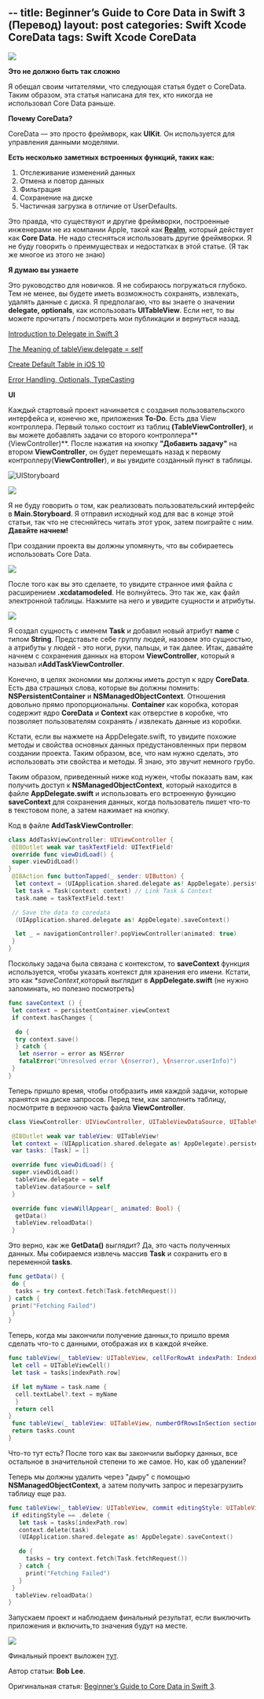 --
title: Beginner’s Guide to Core Data in Swift 3 (Перевод)
layout: post
categories: Swift Xcode CoreData
tags: Swift Xcode CoreData
---

![](https://cdn-images-1.medium.com/max/2000/1*LAb-OGYZz970dONldZz7NA.png)

**Это не должно быть так сложно**

Я обещал своим читателями, что следующая статья будет о CoreData. Таким образом, эта статья
написана для тех, кто никогда не использовал Core Data раньше.

**Почему CoreData?**

CoreData — это просто фреймворк, как **UIKit**. Он используется для управления данными моделями.

**Есть несколько заметных встроенных функций, таких как:**

1. Отслеживание изменений данных
2. Отмена и повтор данных
3. Фильтрация
4. Сохранение на диске
5. Частичная загрузка в отличие от UserDefaults.

Это правда, что существуют и другие фреймворки, построенные инженерами не из компании Apple,
такой как **[Realm](https://realm.io)**, который действует как **Core Data**. Не надо стесняться использовать другие
фреймворки. Я не буду говорить о преимуществах и недостатках в этой статье. (Я так же многое из этого не знаю)

**Я думаю вы узнаете**

Это руководство для новичков. Я не собираюсь погружаться глубоко. Тем не менее, вы будете иметь
возможность сохранять, извлекать, удалять данные с диска. Я предполагаю, что вы знаете о
значении **delegate, optionals**, как использовать **UITableView**. Если нет, то вы можете прочитать /
посмотреть мои публикации и вернуться назад.

[Introduction to Delegate in Swift 3](https://medium.com/ios-geek-community/the-meaning-of-delegate-in-swift-347eaa9674d#.adv4k7yvh)

[The Meaning of tableView.delegate = self](https://medium.com/ios-geek-community/the-meaning-of-tableview-delegate-self-1248320cecae#.gy787vdsb)

[Create Default Table in iOS 10](https://www.youtube.com/watch?v=PeBZKH-FORI)

[Error Handling, Optionals, TypeCasting](https://www.youtube.com/playlist?list=PL8btZwalbjYlRZh8Q1VK80Ly0YsZ7PZxx)

**UI**

Каждый стартовый проект начинается с создания пользовательского интерфейса и, конечно же,
приложения **To-Do**. Есть два View контроллера. Первый только состоит из таблиц
**(TableViewController)**, и вы можете добавлять задачи со второго контроллера**(ViewController)**.
После нажатия на кнопку **"Добавить задачу"** на втором **ViewController**, он будет
перемещать назад к первому контроллеру(**ViewController**), и вы увидите созданный пункт
в таблицы.

![UIStoryboard](https://cdn-images-1.medium.com/max/800/1*6AsjsPG0QNUX__Hft3fTSg.png)

![](https://cdn-images-1.medium.com/max/800/1*C5aHtFtemVYQbBJIQxX-vA.gif)

Я не буду говорить о том, как реализовать пользовательский интерфейс в **Main.Storyboard**.
Я отправил исходный код для вас в конце этой статьи, так что не стесняйтесь читать этот урок,
затем поиграйте с ним.
**Давайте начнем!**

При создании проекта вы должны упомянуть, что вы собираетесь использовать Core Data.

![](https://cdn-images-1.medium.com/max/800/1*eXDHkA9pZPAGdPwUyOQx4w.png)

После того как вы это сделаете, то увидите странное имя файла с расширением **.xcdatamodeled**.
Не волнуйтесь. Это так же, как файл электронной таблицы. Нажмите на него и увидите
сущности и атрибуты.

![](https://cdn-images-1.medium.com/max/800/1*WiX3WpyTaMl3WpFDVAmFeQ.png)

Я создал сущность с именем **Task**  и добавил новый атрибут **name** с типом **String**. Представьте себе
группу людей, назовем это сущностью, а атрибуты у людей - это ноги, руки, пальцы, и так далее.
Итак, давайте начнем с сохранения данных на втором **ViewController**, который я называл
и**AddTaskViewController**.

Конечно, в целях экономии мы должны иметь доступ к ядру **CoreData**. Есть два страшных слова,
которые вы должны помнить: **NSPersistentContainer** и **NSManagedObjectContext**.
Отношения довольно прямо пропорциональны. **Container** как коробка, которая содержит ядро
**CoreData** и **Context** как отверстие в коробке, что позволяет пользователям сохранять /
извлекать данные из коробки.

Кстати, если вы нажмете на AppDelegate.swift, то увидите похожие методы и свойства основных
данных предустановленных при первом создании проекта. Таким образом, все, что нам нужно
сделать, это использовать эти свойства и методы. Я знаю, это звучит немного грубо.

Таким образом, приведенный ниже код нужен, чтобы показать вам, как получить доступ
к **NSManagedObjectContext**, который находится в файле **AppDelegate.swift** и использовать
его встроенную функцию **saveContext** для сохранения данных, когда пользователь пишет
что-то в текстовом поле, а затем нажимает на кнопку.

Код в файле **AddTaskViewController**:

```swift
class AddTaskViewController: UIViewController {
 @IBOutlet weak var taskTextField: UITextField!
 override func viewDidLoad() {
 super.viewDidLoad()
}
 @IBAction func buttonTapped(_ sender: UIButton) {
  let context = (UIApplication.shared.delegate as! AppDelegate).persistentContainer.viewContext
  let task = Task(context: context) // Link Task & Context
  task.name = taskTextField.text!

 // Save the data to coredata
  (UIApplication.shared.delegate as! AppDelegate).saveContext()

  let _ = navigationController?.popViewController(animated: true)
 }
}
```
Поскольку задача была связана с контекстом, то **saveContext** функция используется, чтобы указать
контекст для хранения его имени. Кстати, это как **saveContext*,который выглядит в **AppDelegate.swift**
(не нужно запоминать, но полезно посмотреть)

```swift
func saveContext () {
 let context = persistentContainer.viewContext
 if context.hasChanges {

  do {
  try context.save()
  } catch {
   let nserror = error as NSError
   fatalError("Unresolved error \(nserror), \(nserror.userInfo)")
 }
}
```

Теперь пришло время, чтобы отобразить имя каждой задачи, которые хранятся на диске запросов.
Перед тем, как заполнить таблицу, посмотрите в верхнюю часть  файла **ViewController**.

```swift
class ViewController: UIViewController, UITableViewDataSource, UITableViewDelegate {

 @IBOutlet weak var tableView: UITableView!
 let context = (UIApplication.shared.delegate as! AppDelegate).persistentContainer.viewContext
 var tasks: [Task] = []

 override func viewDidLoad() {
 super.viewDidLoad()
  tableView.delegate = self
  tableView.dataSource = self
 }

 override func viewWillAppear(_ animated: Bool) {
  getData()
  tableView.reloadData()
 }
```

Это верно, как же **GetData()** выглядит? Да, это часть полученных данных. Мы собираемся извлечь
массив **Task** и сохранить его в переменной **tasks**.

```swift
func getData() {
 do {
  tasks = try context.fetch(Task.fetchRequest())
} catch {
 print("Fetching Failed")
 }
}
```

Теперь, когда мы закончили получение данных,то пришло время сделать что-то с данными, отображая
их в каждой ячейке.

```swift
func tableView(_ tableView: UITableView, cellForRowAt indexPath: IndexPath) -> UITableViewCell {
 let cell = UITableViewCell()
 let task = tasks[indexPath.row]

 if let myName = task.name {
  cell.textLabel?.text = myName
  }
  return cell
}
 func tableView(_ tableView: UITableView, numberOfRowsInSection section: Int) -> Int {
 return tasks.count
}
```

Что-то тут есть? После того как вы закончили выборку данных, все остальное в значительной
степени то же самое. Но, как об удалении?

Теперь мы должны удалить через "дыру" с помощью **NSManagedObjectContext**,
а затем получить запрос и перезагрузить таблицу еще раз.

```swift
func tableView(_ tableView: UITableView, commit editingStyle: UITableViewCellEditingStyle, forRowAt indexPath: IndexPath) {
 if editingStyle == .delete {
   let task = tasks[indexPath.row]
   context.delete(task)
   (UIApplication.shared.delegate as! AppDelegate).saveContext()

   do {
     tasks = try context.fetch(Task.fetchRequest())
   } catch {
     print("Fetching Failed")
   }
 }
  tableView.reloadData()
}
```

Запускаем проект и наблюдаем финальный результат, если выключить приложения и включить,то
значения будут на месте.

![](https://cdn-images-1.medium.com/max/800/1*C5aHtFtemVYQbBJIQxX-vA.gif)

Финальный проект выложен [тут](https://github.com/bobleesj/Blog_Intro_to_CoreData).

Автор статьи: **Bob Lee**.

Оригинальная статья: [Beginner’s Guide to Core Data in Swift 3](https://medium.com/ios-geek-community/beginners-guide-to-core-data-in-swift-3-85292ef4edd).
